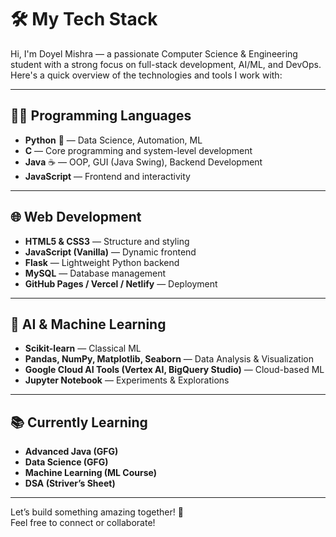 # 🛠️ My Tech Stack

Hi, I'm Doyel Mishra — a passionate Computer Science & Engineering student with a strong focus on full-stack development, AI/ML, and DevOps. Here's a quick overview of the technologies and tools I work with:

---

## 👩‍💻 Programming Languages
- **Python** 🐍 — Data Science, Automation, ML
- **C** — Core programming and system-level development
- **Java** ☕ — OOP, GUI (Java Swing), Backend Development
- **JavaScript** — Frontend and interactivity

---

## 🌐 Web Development
- **HTML5 & CSS3** — Structure and styling
- **JavaScript (Vanilla)** — Dynamic frontend
- **Flask** — Lightweight Python backend
- **MySQL** — Database management
- **GitHub Pages / Vercel / Netlify** — Deployment

---

## 🧠 AI & Machine Learning
- **Scikit-learn** — Classical ML
- **Pandas, NumPy, Matplotlib, Seaborn** — Data Analysis & Visualization
- **Google Cloud AI Tools (Vertex AI, BigQuery Studio)** — Cloud-based ML
- **Jupyter Notebook** — Experiments & Explorations

---

## 📚 Currently Learning
- **Advanced Java (GFG)**
- **Data Science (GFG)**
- **Machine Learning (ML Course)**
- **DSA (Striver’s Sheet)**

---

Let’s build something amazing together! 🚀  
Feel free to connect or collaborate!

